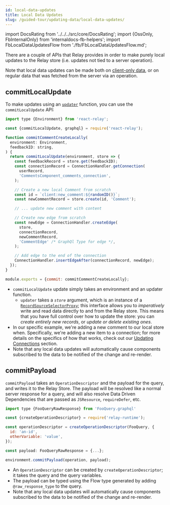 ```yaml
---
id: local-data-updates
title: Local Data Updates
slug: /guided-tour/updating-data/local-data-updates/
---
```


import DocsRating from '../../../src/core/DocsRating';
import {OssOnly, FbInternalOnly} from 'internaldocs-fb-helpers';
import FbLocalDataUpdatesFlow from './fb/FbLocalDataUpdatesFlow.md';

There are a couple of APIs that Relay provides in order to make purely local updates to the Relay store (i.e. updates not tied to a server operation).

Note that local data updates can be made both on [client-only data](../client-only-data/), or on regular data that was fetched from the server via an operation.

## commitLocalUpdate

To make updates using an [`updater`](../graphql-mutations/#updater-functions) function, you can use the `commitLocalUpdate` API:

```js
import type {Environment} from 'react-relay';

const {commitLocalUpdate, graphql} = require('react-relay');

function commitCommentCreateLocally(
  environment: Environment,
  feedbackID: string,
) {
  return commitLocalUpdate(environment, store => {
    const feedbackRecord = store.get(feedbackID);
    const connectionRecord = ConnectionHandler.getConnection(
      userRecord,
      'CommentsComponent_comments_connection',
    );

    // Create a new local Comment from scratch
    const id = `client:new_comment:${randomID()}`;
    const newCommentRecord = store.create(id, 'Comment');

    // ... update new comment with content

    // Create new edge from scratch
    const newEdge = ConnectionHandler.createEdge(
      store,
      connectionRecord,
      newCommentRecord,
      'CommentEdge' /* GraphQl Type for edge */,
    );

    // Add edge to the end of the connection
    ConnectionHandler.insertEdgeAfter(connectionRecord, newEdge);
  });
}

module.exports = {commit: commitCommentCreateLocally};
```

* `commitLocalUpdate` update simply takes an environment and an updater function.
    * `updater` takes a *`store`* argument, which is an instance of a [`RecordSourceSelectorProxy`](../../../api-reference/store/);  this interface allows you to *imperatively* write and read data directly to and from the Relay store. This means that you have full control over how to update the store: you can *create entirely new records*, or *update or delete existing ones*.
* In our specific example, we're adding a new comment to our local store when. Specifically, we're adding a new item to a connection; for more details on the specifics of how that works, check out our [Updating Connections](../../list-data/updating-connections/) section.
* Note that any local data updates will automatically cause components subscribed to the data to be notified of the change and re-render.

## commitPayload

`commitPayload` takes an `OperationDescriptor` and the payload for the query, and writes it to the Relay Store. The payload will be resolved like a normal server response for a query, and will also resolve Data Driven Dependencies that are passed as `JSResource`, `requireDefer`, etc.

```js
import type {FooQueryRawResponse} from 'FooQuery.graphql'

const {createOperationDescriptor} = require('relay-runtime');

const operationDescriptor = createOperationDescriptor(FooQuery, {
  id: 'an-id',
  otherVariable: 'value',
});

const payload: FooQueryRawResponse = {...};

environment.commitPayload(operation, payload);
```

* An `OperationDescriptor` can be created by `createOperationDescriptor`; it takes the query and the query variables.
* The payload can be typed using the Flow type generated by adding  `@raw_response_type` to the query.
* Note that any local data updates will automatically cause components subscribed to the data to be notified of the change and re-render.

<FbLocalDataUpdatesFlow />


<DocsRating />
